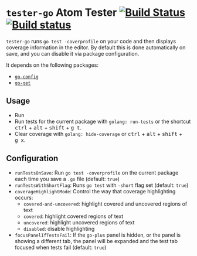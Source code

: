 # `tester-go` Atom Tester [![Build Status](https://travis-ci.org/joefitzgerald/tester-go.svg?branch=master)](https://travis-ci.org/joefitzgerald/tester-go) [![Build status](https://ci.appveyor.com/api/projects/status/wgivdhtdd0foyylw/branch/master?svg=true)](https://ci.appveyor.com/project/joefitzgerald/tester-go/branch/master)

`tester-go` runs `go test -coverprofile` on your code and then displays coverage
information in the editor. By default this is done automatically on save, and you can disable it via package configuration.

It depends on the following packages:

* [`go-config`](https://atom.io/packages/go-config)
* [`go-get`](https://atom.io/packages/go-get)

## Usage

* Run
* Run tests for the current package with `golang: run-tests` or the shortcut <kbd>ctrl</kbd> + <kbd>alt</kbd> + <kbd>shift</kbd> + <kbd>g</kbd>&nbsp;&nbsp;<kbd>t</kbd>.
* Clear coverage with `golang: hide-coverage` or <kbd>ctrl</kbd> + <kbd>alt</kbd> + <kbd>shift</kbd> + <kbd>g</kbd>&nbsp;&nbsp;<kbd>x</kbd>.

## Configuration

* `runTestsOnSave`: Run `go test -coverprofile` on the current package each
time you save a `.go` file (default: `true`)
* `runTestsWithShortFlag`: Runs `go test` with `-short` flag set (default: `true`)
* `coverageHighlightMode`: Control the way that coverage highlighting occurs:
  * `covered-and-uncovered`: highlight covered and uncovered regions of text
  * `covered`: highlight covered regions of text
  * `uncovered`: highlight uncovered regions of text
  * `disabled`: disable highlighting
* `focusPanelIfTestsFail`: If the `go-plus` panel is hidden, or the panel is showing a different tab, the panel will be expanded and the test tab focused when tests fail (default: `true`)
